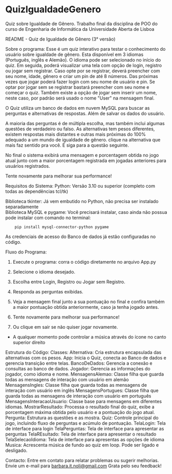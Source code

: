 # QuizIgualdadeGenero
Quiz sobre Igualdade de Gênero. Trabalho final da disciplina de POO do curso de Engenharia de Informática da Universidade Aberta de  Lisboa

README - Quiz de Igualdade de Gênero (3° versão) 

Sobre o programa:
Esse é um quiz interativo para testar o conhecimento do usuário sobre igualdade de gênero.
Esta disponível em 3 idiomas (Português, inglês e Alemão). O idioma pode ser selecionado no início do quiz. Em seguida, poderá visualizar uma tela com opção de login, registro ou jogar sem registrar. Caso opte por se registrar, deverá preencher com seu nome, idade, gênero e criar um pin de até 8 números. Das próximas vezes que jogar poderá fazer login com seu nome de usuário e pin. Se optar por jogar sem se registrar bastará preencher com seu nome e começar o quiz. Também existe a opção de jogar sem inserir um nome, neste caso, por padrão será usado o nome "User" na mensagem final.

O Quiz utiliza um banco de dados em nuvem MySQL para buscar as perguntas e alternativas de respostas. Além de salvar os dados do usuário.

A maioria das perguntas é de múltipla escolha, mas também inclui algumas questões de verdadeiro ou falso.
As alternativas tem pesos diferentes, existem respostas mais distantes e outras mais próximas do 100% adequado a um mundo de igualdade de gênero.
clique na alternativa que mais faz sentido pra você. E siga para a questão seguinte.

No final o sistema exibirá uma mensagem e porcentagem obtida no jogo atual junto com a maior porcentagem registrada em jogadas anteriores para usuários registrados.

Tente novamente para melhorar sua performance!

Requisitos do Sistema:
Python: Versão 3.10 ou superior (completo com todas as dependências tcl/tk)

Biblioteca tkinter: Já vem embutido no Python, não precisa ser instalado separadamente	
Biblioteca MySQL e pygame: Você precisará instalar, caso ainda não possua pode instalar com comando no terminal:

        pip install mysql-connector-python pygame


As credenciais de acesso do Banco de dados já estão configuradas no código.


Fluxo do Programa:
1. Execute o programa: corra o código diretamente no arquivo App.py

2. Selecione o idioma desejado. 

3. Escolha entre Login, Registro ou Jogar sem Registro.

4. Responda as perguntas exibidas.

5. Veja a mensagem final junto a sua pontuação no final e confira também a maior pontuação obtida anteriormente, caso ja tenha jogado antes.

6. Tente novamente para melhorar sua performance!

7. Ou clique em sair se não quiser jogar novamente.

* A qualquer momento pode controlar a música através do ícone no canto superior direito


Estrutura do Código:
Classes:
Alternativa: Cria estrutura encapsulada das alternativas com os pesos.
App: Inicia o Quiz, conecta ao Banco de dados e gerencia transição entre telas.
BancoDeDados: Gerencia a conexão e consultas ao banco de dados.
Jogador: Gerencia as informações do jogador, como idioma e nome.
MensagensAlemao: Classe filha que guarda todas as mensagens de interação com  usuário em alemão 
MensagensIngles: Classe filha que guarda todas as mensagens de interação com  usuário em inglês 
MensagensPortugues: Classe filha que guarda todas as mensagens de interação com  usuário em português 
MensagensInteracaoUsuario: Classe base para mensagens em diferentes idiomas.
MostrarResultado: Processa o resultado final do quiz, exibe a porcentagem máxima obtida pelo usuário e a pontuação do jogo atual.
Pergunta: Estrutura as questões e as mostra.
Quiz: Controle principal do jogo, incluindo fluxo de perguntas e acúmulo de pontuação.
TelaLogin: Tela de interface para login
TelaPerguntas: Tela de interface para apresentar as perguntas
TelaREsultado: Tela de interface para apresentar o resultado
TelaSelecaoIdioma: Tela de interface para apresentas as opções de idioma
Musica: Acrescenta música de fundo ao quiz em loop. Pode ser ligado e desligado.


Contacto:
Entre em contato para relatar problemas ou sugerir melhorias.
Envie um e-mail para barbara.it.noli@gmail.com
Grata pelo seu feedback!
